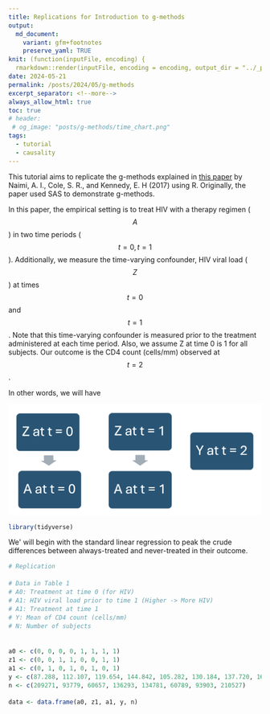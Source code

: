 ```yaml
---
title: Replications for Introduction to g-methods
output:
  md_document:
    variant: gfm+footnotes
    preserve_yaml: TRUE
knit: (function(inputFile, encoding) {
  rmarkdown::render(inputFile, encoding = encoding, output_dir = "../_posts") })
date: 2024-05-21
permalink: /posts/2024/05/g-methods
excerpt_separator: <!--more-->
always_allow_html: true
toc: true
# header:
 # og_image: "posts/g-methods/time_chart.png"
tags:
  - tutorial
  - causality
---
```


This tutorial aims to replicate the g-methods explained in [this paper](https://www.ncbi.nlm.nih.gov/pmc/articles/PMC6074945/) by Naimi, A. I., Cole, S. R., and Kennedy, E. H (2017) using R. Originally, the paper used SAS to demonstrate g-methods.

In this paper, the empirical setting is to treat HIV with a therapy regimen ($$A$$) in two time periods ($$t = 0, t = 1$$). Additionally, we measure the time-varying confounder, HIV viral load ($$Z$$) at times $$t = 0$$ and $$t = 1$$. Note that this time-varying confounder is measured prior to the treatment administered at each time period. Also, we assume Z at time 0 is 1 for all subjects. Our outcome is the CD4 count (cells/mm) observed at $$t = 2$$.

In other words, we will have 

<img src="/images/posts/g-methods/time_chart.png" style="display: block; margin: auto;" />

``` r
library(tidyverse)
```

We' will begin with the standard linear regression to peak the crude differences between always-treated and never-treated in their outcome. 

```r
# Replication

# Data in Table 1 
# A0: Treatment at time 0 (for HIV)
# A1: HIV viral load prior to time 1 (Higher -> More HIV)
# A1: Treatment at time 1
# Y: Mean of CD4 count (cells/mm)
# N: Number of subjects 


a0 <- c(0, 0, 0, 0, 1, 1, 1, 1)
z1 <- c(0, 0, 1, 1, 0, 0, 1, 1)
a1 <- c(0, 1, 0, 1, 0, 1, 0, 1)
y <- c(87.288, 112.107, 119.654, 144.842, 105.282, 130.184, 137.720, 162.832)
n <- c(209271, 93779, 60657, 136293, 134781, 60789, 93903, 210527)

data <- data.frame(a0, z1, a1, y, n)
```



[^1]: Naimi, A. I., Cole, S. R., & Kennedy, E. H. (2017). An introduction to g methods. International journal of epidemiology, 46(2), 756-762.


